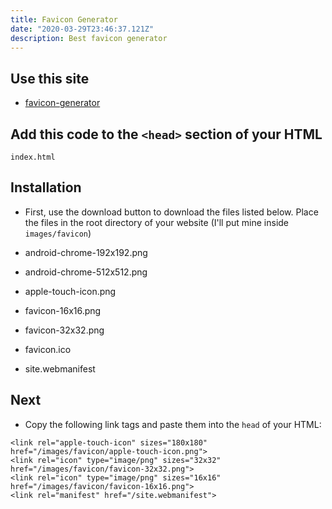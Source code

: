 ```yaml
---
title: Favicon Generator
date: "2020-03-29T23:46:37.121Z"
description: Best favicon generator
---
```


## Use this site 
* [favicon-generator](https://favicon.io/favicon-generator/)

## Add this code to the `<head>` section of your HTML
`index.html`

## Installation
* First, use the download button to download the files listed below. Place the files in the root directory of your website (I'll put mine inside `images/favicon`)

* android-chrome-192x192.png
* android-chrome-512x512.png
* apple-touch-icon.png
* favicon-16x16.png
* favicon-32x32.png
* favicon.ico
* site.webmanifest

## Next
* Copy the following link tags and paste them into the `head` of your HTML:

```
<link rel="apple-touch-icon" sizes="180x180" href="/images/favicon/apple-touch-icon.png">
<link rel="icon" type="image/png" sizes="32x32" href="/images/favicon/favicon-32x32.png">
<link rel="icon" type="image/png" sizes="16x16" href="/images/favicon/favicon-16x16.png">
<link rel="manifest" href="/site.webmanifest">
```


